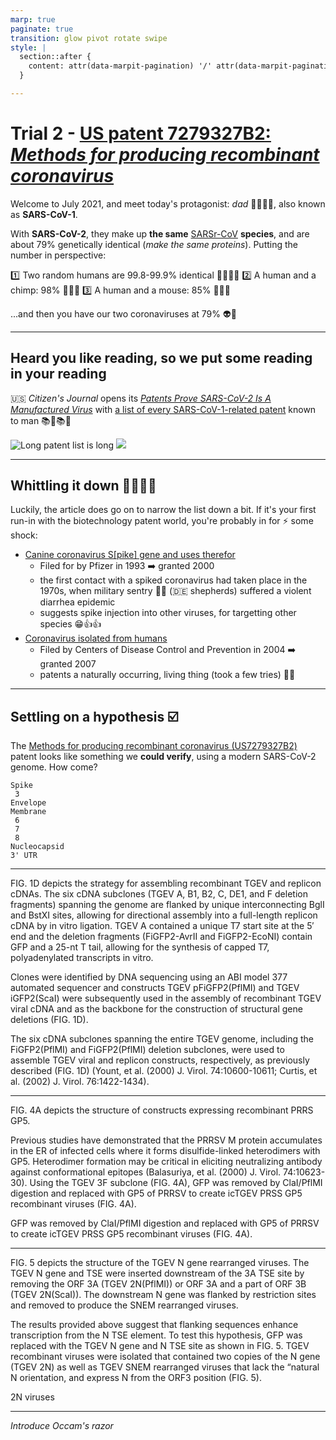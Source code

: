 ```yaml
---
marp: true
paginate: true
transition: glow pivot rotate swipe
style: |
  section::after {
    content: attr(data-marpit-pagination) '/' attr(data-marpit-pagination-total);
  }

---
```


# <!-- fit --> Trial 2 - [US patent 7279327B2: _Methods for producing recombinant coronavirus_](https://patents.google.com/patent/US7279327B2/en)

Welcome to July 2021, and meet today's protagonist: _dad_ 👨🏽👍🏽, also known as **SARS-CoV-1**.

With **SARS-CoV-2**, they make up **the same** [SARSr-CoV](https://en.wikipedia.org/wiki/SARS-related_coronavirus) **species**, and are about 79% genetically identical (_make the same proteins_). Putting the number in perspective:

:one: Two random humans are 99.8-99.9% identical 👨🏽👨🏿
:two: A human and a chimp: 98% 👨🏽🐵
:three: A human and a mouse: 85% 👨🏽:mouse:

...and then you have our two coronaviruses at 79% :alien:👾

---

## <!-- fit -->Heard you like reading, so we put some reading in your reading

:us: _Citizen's Journal_ opens its [_Patents Prove SARS-CoV-2 Is A Manufactured Virus_](https://www.citizensjournal.us/patents-prove-sars-cov-2-is-a-manufactured-virus/) with [a list of every SARS-CoV-1-related patent](https://www.m-cam.com/wp-content/uploads/2020/04/20200403_SARS_CoV_Patent_Corpus_Lit_Review.pdf) known to man :books::closed_book::books::skull:

![Long patent list is long](https://user-images.githubusercontent.com/13955209/180362167-acb11ccb-84f2-41c2-b8aa-057299192b51.gif) ![](https://user-images.githubusercontent.com/13955209/180490661-0a8d2e02-5150-4aeb-9888-b3cb037a1185.png)

---

## Whittling it down :knife::seedling::deciduous_tree::deciduous_tree:

Luckily, the article does go on to narrow the list down a bit. If it's your first run-in with the biotechnology patent world, you're probably in for :zap: some shock:

- [Canine coronavirus S[pike] gene and uses therefor](https://patents.google.com/patent/US6057436A/en)
    - Filed for by Pfizer in 1993 :arrow_right: granted 2000
    - the first contact with a spiked coronavirus had taken place in the 1970s, when military sentry :dog::dog: (:de: shepherds) suffered a violent diarrhea epidemic
    - suggests spike injection into other viruses, for targetting other species :grin::+1::+1:
- [Coronavirus isolated from humans](https://patents.google.com/patent/US7220852B1/en)
    - Filed by Centers of Disease Control and Prevention in 2004 :arrow_right: granted 2007
    - patents a naturally occurring, living thing (took a few tries) :woman_shrugging:

---

## Settling on a hypothesis :ballot_box_with_check:

The [Methods for producing recombinant coronavirus (US7279327B2)](https://patents.google.com/patent/US7279327B2/en) patent looks like something we **could verify**, using a modern SARS-CoV-2 genome. How come?

	Spike	
	 3	
	Envelope	
	Membrane	
	 6	
	 7	
	 8	
	Nucleocapsid	
	3' UTR	

---

FIG. 1D depicts the strategy for assembling recombinant TGEV and replicon cDNAs. The six cDNA subclones (TGEV A, B1, B2, C, DE1, and F deletion fragments) spanning the genome are flanked by unique interconnecting BglI and BstXI sites, allowing for directional assembly into a full-length replicon cDNA by in vitro ligation. TGEV A contained a unique T7 start site at the 5′ end and the deletion fragments (FiGFP2-AvrII and FiGFP2-EcoNI) contain GFP and a 25-nt T tail, allowing for the synthesis of capped T7, polyadenylated transcripts in vitro.

Clones were identified by DNA sequencing using an ABI model 377 automated sequencer and constructs TGEV pFiGFP2(PflMI) and TGEV iGFP2(ScaI) were subsequently used in the assembly of recombinant TGEV viral cDNA and as the backbone for the construction of structural gene deletions (FIG. 1D).

The six cDNA subclones spanning the entire TGEV genome, including the FiGFP2(PflMI) and FiGFP2(PflMI) deletion subclones, were used to assemble TGEV viral and replicon constructs, respectively, as previously described (FIG. 1D) (Yount, et al. (2000) J. Virol. 74:10600-10611; Curtis, et al. (2002) J. Virol. 76:1422-1434).

---

FIG. 4A depicts the structure of constructs expressing recombinant PRRS GP5.

Previous studies have demonstrated that the PRRSV M protein accumulates in the ER of infected cells where it forms disulfide-linked heterodimers with GP5. Heterodimer formation may be critical in eliciting neutralizing antibody against conformational epitopes (Balasuriya, et al. (2000) J. Virol. 74:10623-30). Using the TGEV 3F subclone (FIG. 4A), GFP was removed by ClaI/PflMI digestion and replaced with GP5 of PRRSV to create icTGEV PRSS GP5 recombinant viruses (FIG. 4A).

GFP was removed by ClaI/PflMI digestion and replaced with GP5 of PRRSV to create icTGEV PRSS GP5 recombinant viruses (FIG. 4A).

---

FIG. 5 depicts the structure of the TGEV N gene rearranged viruses. The TGEV N gene and TSE were inserted downstream of the 3A TSE site by removing the ORF 3A (TGEV 2N(PflMI)) or ORF 3A and a part of ORF 3B (TGEV 2N(ScaI)). The downstream N gene was flanked by restriction sites and removed to produce the SNEM rearranged viruses.

The results provided above suggest that flanking sequences enhance transcription from the N TSE element. To test this hypothesis, GFP was replaced with the TGEV N gene and N TSE site as shown in FIG. 5. TGEV recombinant viruses were isolated that contained two copies of the N gene (TGEV 2N) as well as TGEV SNEM rearranged viruses that lack the “natural N orientation, and express N from the ORF3 position (FIG. 5).

2N viruses

---

_Introduce Occam's razor_

